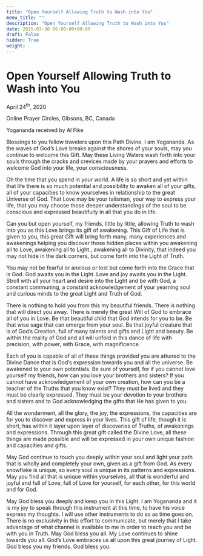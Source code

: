 ```yaml
---
title: "Open Yourself Allowing Truth to Wash into You"
menu_title: ""
description: "Open Yourself Allowing Truth to Wash into You"
date: 2025-07-30 06:00:00+00:00
draft: False
hidden: True
weight:
---
```

# Open Yourself Allowing Truth to Wash into You

April 24<sup>th</sup>, 2020

Online Prayer Circles, Gibsons, BC, Canada

Yogananda received by Al Fike

Blessings to you fellow travelers upon this Path Divine. I am Yogananda. As the waves of God’s Love breaks against the shores of your souls, may you continue to welcome this Gift. May these Living Waters wash forth into your souls through the cracks and crevices made by your prayers and efforts to welcome God into your life, your consciousness.

Oh the time that you spend in your world. A life is so short and yet within that life there is so much potential and possibility to awaken all of your gifts, all of your capacities to know yourselves in relationship to the great Universe of God. That Love may be your talisman, your way to express your life, that you may choose those deeper understandings of the soul to be conscious and expressed beautifully in all that you do in life.

Can you but open yourself, my friends, little by little, allowing Truth to wash into you as this Love brings its gift of awakening. This Gift of Life that is given to you, this great Gift will bring forth many, many experiences and awakenings helping you discover those hidden places within you awakening all to Love, awakening all to Light., awakening all to Divinity, that indeed you may not hide in the dark corners, but come forth into the Light of Truth.

You may not be fearful or anxious or lost but come forth into the Grace that is God. God awaits you in the Light. Love and joy awaits you in the Light. Stroll with all your heart and desire into the Light and be with God, a constant communing, a constant acknowledgement of your yearning soul and curious minds to the great Light and Truth of God.

There is nothing to hold you from this my beautiful friends. There is nothing that will direct you away. There is merely the great Will of God to embrace all of you in Love. Be that beautiful child that God intends for you to be. Be that wise sage that can emerge from your soul. Be that joyful creature that is of God’s Creation, full of many talents and gifts and Light and beauty. Be within the reality of God and all will unfold in this dance of life with precision, with power, with Grace, with magnificence.

Each of you is capable of all of these things provided you are attuned to the Divine Dance that is God’s expression towards you and all the universe. Be awakened to your own potentials. Be sure of yourself, for if you cannot love yourself my friends, how can you love your brothers and sisters? If you cannot have acknowledgement of your own creation, how can you be a teacher of the Truths that you know exist? They must be lived and they must be clearly expressed. They must be your devotion to your brothers and sisters and to God acknowledging the gifts that He has given to you.

All the wonderment, all the glory, the joy, the expressions, the capacities are for you to discover and express in your lives. This gift of life, though it is short, has within it layer upon layer of discoveries of Truths, of awakenings and expressions. Through this great gift called the Divine Love, all these things are made possible and will be expressed in your own unique fashion and capacities and gifts.

May God continue to touch you deeply within your soul and light your path that is wholly and completely your own, given as a gift from God. As every snowflake is unique, so every soul is unique in its patterns and expressions. May you find all that is unique within yourselves, all that is wonderful and joyful and full of Love, full of Love for yourself, for each other, for this world and for God.

May God bless you deeply and keep you in this Light. I am Yogananda and it is my joy to speak through this instrument at this time, to have his voice express my thoughts. I will use other instruments to do so as time goes on. There is no exclusivity in this effort to communicate, but merely that I take advantage of what channel is available to me in order to reach you and be with you in Truth. May God bless you all. My Love continues to shine towards you all. God’s Love embraces us all upon this great journey of Light. God bless you my friends. God bless you.
